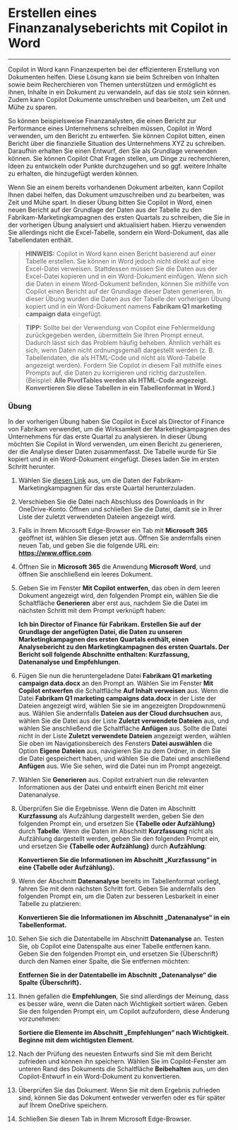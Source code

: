 # Erstellen eines Finanzanalyseberichts mit Copilot in Word
---
Copilot in Word kann Finanzexperten bei der effizienteren Erstellung von Dokumenten helfen. Diese Lösung kann sie beim Schreiben von Inhalten sowie beim Recherchieren von Themen unterstützen und ermöglicht es ihnen, Inhalte in ein Dokument zu verwandeln, auf das sie stolz sein können. Zudem kann Copilot Dokumente umschreiben und bearbeiten, um Zeit und Mühe zu sparen.

So können beispielsweise Finanzanalysten, die einen Bericht zur Performance eines Unternehmens schreiben müssen, Copilot in Word verwenden, um den Bericht zu entwerfen. Sie können Copilot bitten, einen Bericht über die finanzielle Situation des Unternehmens XYZ zu schreiben. Daraufhin erhalten Sie einen Entwurf, den Sie als Grundlage verwenden können. Sie können Copilot Chat Fragen stellen, um Dinge zu recherchieren, Ideen zu entwickeln oder Punkte durchzugehen und so ggf. weitere Inhalte zu erhalten, die hinzugefügt werden können.

Wenn Sie an einem bereits vorhandenen Dokument arbeiten, kann Copilot Ihnen dabei helfen, das Dokument umzuschreiben und zu bearbeiten, was Zeit und Mühe spart. In dieser Übung bitten Sie Copilot in Word, einen neuen Bericht auf der Grundlage der Daten aus der Tabelle zu den Fabrikam-Marketingkampagnen des ersten Quartals zu schreiben, die Sie in der vorherigen Übung analysiert und aktualisiert haben. Hierzu verwenden Sie allerdings nicht die Excel-Tabelle, sondern ein Word-Dokument, das alle Tabellendaten enthält.

> **HINWEIS:** Copilot in Word kann einen Bericht basierend auf einer Tabelle erstellen. Sie können in Word jedoch nicht direkt auf eine Excel-Datei verweisen. Stattdessen müssen Sie die Daten aus der Excel-Datei kopieren und in ein Word-Dokument einfügen. Wenn sich die Daten in einem Word-Dokument befinden, können Sie mithilfe von Copilot einen Bericht auf der Grundlage dieser Daten generieren. In dieser Übung wurden die Daten aus der Tabelle der vorherigen Übung kopiert und in ein Word-Dokument namens **Fabrikam Q1 marketing campaign data** eingefügt.

> **TIPP:** Sollte bei der Verwendung von Copilot eine Fehlermeldung zurückgegeben werden, übermitteln Sie Ihren Prompt erneut. Dadurch lässt sich das Problem häufig beheben. Ähnlich verhält es sich, wenn Daten nicht ordnungsgemäß dargestellt werden (z. B. Tabellendaten, die als HTML-Code und nicht als Word-Tabelle angezeigt werden). Fordern Sie Copilot in diesem Fall mithilfe eines Prompts auf, die Daten zu korrigieren und richtig darzustellen. (Beispiel: **Alle PivotTables werden als HTML-Code angezeigt. Konvertieren Sie diese Tabellen in ein Tabellenformat in Word.)**

### Übung

In der vorherigen Übung haben Sie Copilot in Excel als Director of Finance von Fabrikam verwendet, um die Wirksamkeit der Marketingkampagnen des Unternehmens für das erste Quartal zu analysieren. In dieser Übung möchten Sie Copilot in Word verwenden, um einen Bericht zu generieren, der die Analyse dieser Daten zusammenfasst. Die Tabelle wurde für Sie kopiert und in ein Word-Dokument eingefügt. Dieses laden Sie im ersten Schritt herunter.

1.  Wählen Sie [diesen Link](https://edxinteractivepage.blob.core.windows.net/ms-4004/Fabrikam%20Q1%20marketing%20campaign%20data.docx) aus, um die Daten der Fabrikam-Marketingkampagnen für das erste Quartal herunterzuladen.
2.  Verschieben Sie die Datei nach Abschluss des Downloads in Ihr OneDrive-Konto. Öffnen und schließen Sie die Datei, damit sie in Ihrer Liste der zuletzt verwendeten Dateien angezeigt wird.
3.  Falls in Ihrem Microsoft Edge-Browser ein Tab mit **Microsoft 365** geöffnet ist, wählen Sie diesen jetzt aus. Öffnen Sie andernfalls einen neuen Tab, und geben Sie die folgende URL ein: **https://www.office.com**.
4.  Öffnen Sie in **Microsoft 365** die Anwendung **Microsoft Word**, und öffnen Sie anschließend ein leeres Dokument.
5.  Geben Sie im Fenster **Mit Copilot entwerfen**, das oben in dem leeren Dokument angezeigt wird, den folgenden Prompt ein, wählen Sie die Schaltfläche **Generieren** aber erst aus, nachdem Sie die Datei im nächsten Schritt mit dem Prompt verknüpft haben:
    
    **Ich bin Director of Finance für Fabrikam. Erstellen Sie auf der Grundlage der angefügten Datei, die Daten zu unseren Marketingkampagnen des ersten Quartals enthält, einen Analysebericht zu den Marketingkampagnen des ersten Quartals. Der Bericht soll folgende Abschnitte enthalten: Kurzfassung, Datenanalyse und Empfehlungen**.
6.  Fügen Sie nun die heruntergeladene Datei **Fabrikam Q1 marketing campaign data.docx** an den Prompt an. Wählen Sie im Fenster **Mit Copilot entwerfen** die Schaltfläche **Auf Inhalt verweisen** aus. Wenn die Datei **Fabrikam Q1 marketing campaigns data.docx** in der Liste der Dateien angezeigt wird, wählen Sie sie im angezeigten Dropdownmenü aus. Wählen Sie andernfalls **Dateien aus der Cloud durchsuchen** aus, wählen Sie die Datei aus der Liste **Zuletzt verwendete Dateien** aus, und wählen Sie anschließend die Schaltfläche **Anfügen** aus. Sollte die Datei nicht in der Liste **Zuletzt verwendete Dateien** angezeigt werden, wählen Sie oben im Navigationsbereich des Fensters **Datei auswählen** die Option **Eigene Dateien** aus, navigieren Sie zu dem Ordner, in dem Sie die Datei gespeichert haben, und wählen Sie die Datei und anschließend **Anfügen** aus. Wie Sie sehen, wird die Datei nun im Prompt angezeigt.
7.  Wählen Sie **Generieren** aus. Copilot extrahiert nun die relevanten Informationen aus der Datei und entwirft einen Bericht mit einer Datenanalyse.
8.  Überprüfen Sie die Ergebnisse. Wenn die Daten im Abschnitt **Kurzfassung** als Aufzählung dargestellt werden, geben Sie den folgenden Prompt ein, und ersetzen Sie **\{Tabelle oder Aufzählung\}** durch **Tabelle**. Wenn die Daten im Abschnitt **Kurzfassung** nicht als Aufzählung dargestellt werden, geben Sie den folgenden Prompt ein, und ersetzen Sie **\{Tabelle oder Aufzählung\}** durch **Aufzählung**:
    
    **Konvertieren Sie die Informationen im Abschnitt „Kurzfassung“ in eine \{Tabelle oder Aufzählung\}.**
9.  Wenn der Abschnitt **Datenanalyse** bereits im Tabellenformat vorliegt, fahren Sie mit dem nächsten Schritt fort. Geben Sie andernfalls den folgenden Prompt ein, um die Daten zur besseren Lesbarkeit in einer Tabelle zu platzieren:
    
    **Konvertieren Sie die Informationen im Abschnitt „Datenanalyse“ in ein Tabellenformat.**
10. Sehen Sie sich die Datentabelle im Abschnitt **Datenanalyse** an. Testen Sie, ob Copilot eine Datenspalte aus einer Tabelle entfernen kann. Geben Sie den folgenden Prompt ein, und ersetzen Sie \{Überschrift\} durch den Namen einer Spalte, die Sie entfernen möchten:
    
    **Entfernen Sie in der Datentabelle im Abschnitt „Datenanalyse“ die Spalte \{Überschrift\}.**
11. Ihnen gefallen die **Empfehlungen**, Sie sind allerdings der Meinung, dass es besser wäre, wenn die Daten nach Wichtigkeit sortiert wären. Geben Sie den folgenden Prompt ein, um Copilot aufzufordern, diese Änderung vorzunehmen:
    
    **Sortiere die Elemente im Abschnitt „Empfehlungen“ nach Wichtigkeit. Beginne mit dem wichtigsten Element.**
12. Nach der Prüfung des neuesten Entwurfs sind Sie mit dem Bericht zufrieden und können ihn speichern. Wählen Sie im Copilot-Fenster am unteren Rand des Dokuments die Schaltfläche **Beibehalten** aus, um den Copilot-Entwurf in ein Word-Dokument zu konvertieren.
13. Überprüfen Sie das Dokument. Wenn Sie mit dem Ergebnis zufrieden sind, können Sie das Dokument entweder verwerfen oder es für später auf Ihrem OneDrive speichern.
14. Schließen Sie diesen Tab in Ihrem Microsoft Edge-Browser.
